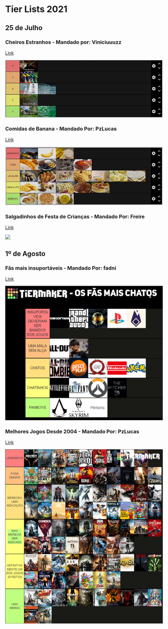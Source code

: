 # Tier Lists 2021

## 25 de Julho

### Cheiros Estranhos - Mandado por: Viniciuuuzz
[Link](https://tiermaker.com/create/melhor-cheiro-estranho-746866)

<img src="TierLists/1-cheiros_estranhos.png">

### Comidas de Banana - Mandado Por: PzLucas
[Link](https://tiermaker.com/create/comidas-de-banana-1142709)

<img src="TierLists/2-comidas_de_banana.png">

### Salgadinhos de Festa de Crianças - Mandado Por: Freire 
[Link](https://tiermaker.com/create/salgadinhos-de-festa-de-criana-1143129)

<img src="TierLists/3-salgadinho_de_criança.png">

## 1º de Agosto

### Fãs mais insuportáveis - Mandado Por: fadni
[Link](https://tiermaker.com/create/fs-mais-insuportveis-1144351)

<img src="TierLists/4-fans_chatos.png">

### Melhores Jogos Desde 2004 - Mandado Por: PzLucas
[Link](https://tiermaker.com/create/melhores-jogos-desde-2004-1142709)

<img src="TierLists/5-indicados-goty.png">